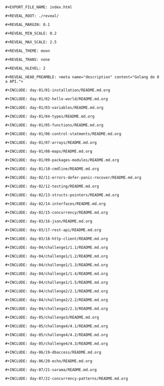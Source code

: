 ```{=org}
#+EXPORT_FILE_NAME: index.html
```
```{=org}
#+REVEAL_ROOT: ./reveal/
```
```{=org}
#+REVEAL_MARGIN: 0.1
```
```{=org}
#+REVEAL_MIN_SCALE: 0.2
```
```{=org}
#+REVEAL_MAX_SCALE: 2.5
```
```{=org}
#+REVEAL_THEME: moon
```
```{=org}
#+REVEAL_TRANS: none
```
```{=org}
#+REVEAL_HLEVEL: 2
```
```{=org}
#+REVEAL_HEAD_PREAMBLE: <meta name="description" content="Golang de 0 a API.">
```
```{=org}
#+INCLUDE: day-01/01-installation/README.md.org
```
```{=org}
#+INCLUDE: day-01/02-hello-world/README.md.org
```
```{=org}
#+INCLUDE: day-01/03-variables/README.md.org
```
```{=org}
#+INCLUDE: day-01/04-types/README.md.org
```
```{=org}
#+INCLUDE: day-01/05-functions/README.md.org
```
```{=org}
#+INCLUDE: day-01/06-control-statments/README.md.org
```
```{=org}
#+INCLUDE: day-01/07-arrays/README.md.org
```
```{=org}
#+INCLUDE: day-01/08-maps/README.md.org
```
```{=org}
#+INCLUDE: day-01/09-packages-modules/README.md.org
```
```{=org}
#+INCLUDE: day-01/10-cmdline/README.md.org
```
```{=org}
#+INCLUDE: day-02/11-errors-defer-panic-recover/README.md.org
```
```{=org}
#+INCLUDE: day-02/12-testing/README.md.org
```
```{=org}
#+INCLUDE: day-02/13-structs-pointers/README.md.org
```
```{=org}
#+INCLUDE: day-02/14-interfaces/README.md.org
```
```{=org}
#+INCLUDE: day-02/15-concurrency/README.md.org
```
```{=org}
#+INCLUDE: day-03/16-json/README.md.org
```
```{=org}
#+INCLUDE: day-03/17-rest-api/README.md.org
```
```{=org}
#+INCLUDE: day-03/18-http-client/README.md.org
```
```{=org}
#+INCLUDE: day-04/challenge1/1.1/README.md.org
```
```{=org}
#+INCLUDE: day-04/challenge1/1.2/README.md.org
```
```{=org}
#+INCLUDE: day-04/challenge1/1.3/README.md.org
```
```{=org}
#+INCLUDE: day-04/challenge1/1.4/README.md.org
```
```{=org}
#+INCLUDE: day-04/challenge1/1.5/README.md.org
```
```{=org}
#+INCLUDE: day-04/challenge2/2.1/README.md.org
```
```{=org}
#+INCLUDE: day-04/challenge2/2.2/README.md.org
```
```{=org}
#+INCLUDE: day-04/challenge2/2.3/README.md.org
```
```{=org}
#+INCLUDE: day-05/challenge3/README.md.org
```
```{=org}
#+INCLUDE: day-05/challenge4/4.1/README.md.org
```
```{=org}
#+INCLUDE: day-05/challenge4/4.2/README.md.org
```
```{=org}
#+INCLUDE: day-05/challenge4/4.3/README.md.org
```
```{=org}
#+INCLUDE: day-06/19-dbaccess/README.md.org
```
```{=org}
#+INCLUDE: day-06/20-echo/README.md.org
```
```{=org}
#+INCLUDE: day-07/21-sarama/README.md.org
```
```{=org}
#+INCLUDE: day-07/22-concurrency-patterns/README.md.org
```
